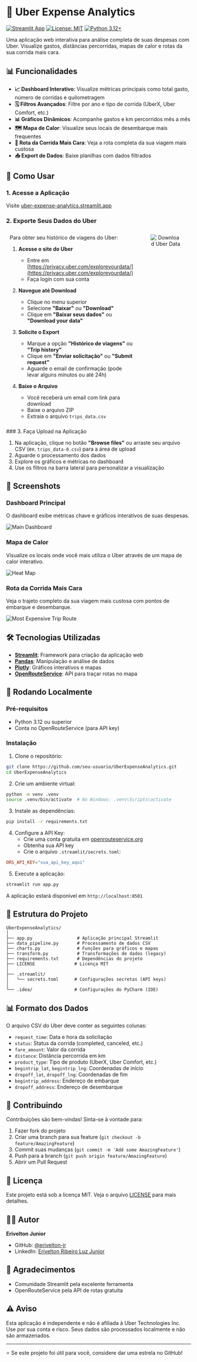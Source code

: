 # 🚙 Uber Expense Analytics

[![Streamlit App](https://static.streamlit.io/badges/streamlit_badge_black_white.svg)](https://uber-expense-analytics.streamlit.app/)
[![License: MIT](https://img.shields.io/badge/License-MIT-yellow.svg)](LICENSE)
[![Python 3.12+](https://img.shields.io/badge/python-3.12+-blue.svg)](https://www.python.org/downloads/)

Uma aplicação web interativa para análise completa de suas despesas com Uber. Visualize gastos, distâncias percorridas, mapas de calor e rotas da sua corrida mais cara.

## 📊 Funcionalidades 

- **📈 Dashboard Interativo**: Visualize métricas principais como total gasto, número de corridas e quilometragem
- **🗓️ Filtros Avançados**: Filtre por ano e tipo de corrida (UberX, Uber Comfort, etc.)
- **📊 Gráficos Dinâmicos**: Acompanhe gastos e km percorridos mês a mês
- **🗺️ Mapa de Calor**: Visualize seus locais de desembarque mais frequentes
- **🚗 Rota da Corrida Mais Cara**: Veja a rota completa da sua viagem mais custosa
- **📥 Export de Dados**: Baixe planilhas com dados filtrados

## 🎯 Como Usar

### 1. Acesse a Aplicação

Visite [uber-expense-analytics.streamlit.app](https://uber-expense-analytics.streamlit.app/)

### 2. Exporte Seus Dados do Uber
<div style="display: flex;">
   <div style="flex: 1; padding: 10px;">
   Para obter seu histórico de viagens do Uber:

   1. **Acesse o site do Uber**
      - Entre em [https://privacy.uber.com/exploreyourdata/](https://privacy.uber.com/exploreyourdata/)
      - Faça login com sua conta

   2. **Navegue até Download**
      - Clique no menu superior
      - Selecione **"Baixar"** ou **"Download"**
      - Clique em **"Baixar seus dados"** ou **"Download your data"**

   3. **Solicite o Export**
      - Marque a opção **"Histórico de viagens"** ou **"Trip history"**
      - Clique em **"Enviar solicitação"** ou **"Submit request"**
      - Aguarde o email de confirmação (pode levar alguns minutos ou até 24h)

   4. **Baixe o Arquivo**
      - Você receberá um email com link para download
      - Baixe o arquivo ZIP
      - Extraia o arquivo `trips_data.csv`
   </div>
<div style="flex: 1; padding: 10px; margin-left: 10px; text-align: center;">
   <img src="img/download_receipt.gif" alt="Download Uber Data" 
         style="max-width: 70%; border: none; outline: none; box-shadow: none;">
</div>
</div>
### 3. Faça Upload na Aplicação

1. Na aplicação, clique no botão **"Browse files"** ou arraste seu arquivo CSV (ex. `trips_data-0.csv`) para a área de upload
2. Aguarde o processamento dos dados
3. Explore os gráficos e métricas no dashboard
4. Use os filtros na barra lateral para personalizar a visualização

## 📸 Screenshots

### Dashboard Principal
O dashboard exibe métricas chave e gráficos interativos de suas despesas.

<img src="img/main_dashboard.png" alt="Main Dashboard" style="max-width: 60%; border: none; outline: none; box-shadow: none;">

### Mapa de Calor
Visualize os locais onde você mais utiliza o Uber através de um mapa de calor interativo.

<img src="img/heatmap.png" alt="Heat Map" style="max-width: 60%; border: none; outline: none; box-shadow: none;">

### Rota da Corrida Mais Cara
Veja o trajeto completo da sua viagem mais custosa com pontos de embarque e desembarque.

<img src="img/route.png" alt="Most Expensive Trip Route" style="max-width: 60%; border: none; outline: none; box-shadow: none;">

## 🛠️ Tecnologias Utilizadas

- **[Streamlit](https://streamlit.io/)**: Framework para criação da aplicação web
- **[Pandas](https://pandas.pydata.org/)**: Manipulação e análise de dados
- **[Plotly](https://plotly.com/)**: Gráficos interativos e mapas
- **[OpenRouteService](https://openrouteservice.org/)**: API para traçar rotas no mapa

## 🚀 Rodando Localmente

### Pré-requisitos

- Python 3.12 ou superior
- Conta no OpenRouteService (para API key)

### Instalação

1. Clone o repositório:
```bash
git clone https://github.com/seu-usuario/UberExpenseAnalytics.git
cd UberExpenseAnalytics
```

2. Crie um ambiente virtual:
```bash
python -m venv .venv
source .venv/bin/activate  # No Windows: .venv\Scripts\activate
```

3. Instale as dependências:
```bash
pip install -r requirements.txt
```

4. Configure a API Key:
   - Crie uma conta gratuita em [openrouteservice.org](https://openrouteservice.org/)
   - Obtenha sua API key
   - Crie o arquivo `.streamlit/secrets.toml`:
```toml
ORS_API_KEY="sua_api_key_aqui"
```

5. Execute a aplicação:
```bash
streamlit run app.py
```

A aplicação estará disponível em `http://localhost:8501`

## 📁 Estrutura do Projeto

```
UberExpenseAnalytics/
│
├── app.py                 # Aplicação principal Streamlit
├── data_pipeline.py       # Processamento de dados CSV
├── charts.py              # Funções para gráficos e mapas
├── transform.py           # Transformações de dados (legacy)
├── requirements.txt       # Dependências do projeto
├── LICENSE               # Licença MIT
│
├── .streamlit/
│   └── secrets.toml      # Configurações secretas (API keys)
│
└── .idea/                # Configurações do PyCharm (IDE)
```

## 📊 Formato dos Dados

O arquivo CSV do Uber deve conter as seguintes colunas:
- `request_time`: Data e hora da solicitação
- `status`: Status da corrida (completed, canceled, etc.)
- `fare_amount`: Valor da corrida
- `distance`: Distância percorrida em km
- `product_type`: Tipo de produto (UberX, Uber Comfort, etc.)
- `begintrip_lat`, `begintrip_lng`: Coordenadas de início
- `dropoff_lat`, `dropoff_lng`: Coordenadas de fim
- `begintrip_address`: Endereço de embarque
- `dropoff_address`: Endereço de desembarque

## 🤝 Contribuindo

Contribuições são bem-vindas! Sinta-se à vontade para:

1. Fazer fork do projeto
2. Criar uma branch para sua feature (`git checkout -b feature/AmazingFeature`)
3. Commit suas mudanças (`git commit -m 'Add some AmazingFeature'`)
4. Push para a branch (`git push origin feature/AmazingFeature`)
5. Abrir um Pull Request

## 📝 Licença

Este projeto está sob a licença MIT. Veja o arquivo [LICENSE](LICENSE) para mais detalhes.

## 👨‍💻 Autor

**Erivelton Junior**

- GitHub: [@erivelton-jr](https://github.com/erivelton-jr)
- LinkedIn: [Erivelton Ribeiro Luz Junior](https://linkedin.com/in/eriveltonjr)

## 🙏 Agradecimentos

- Comunidade Streamlit pela excelente ferramenta
- OpenRouteService pela API de rotas gratuita

## ⚠️ Aviso

Esta aplicação é independente e não é afiliada à Uber Technologies Inc. Use por sua conta e risco. Seus dados são processados localmente e não são armazenados.

---

⭐ Se este projeto foi útil para você, considere dar uma estrela no GitHub!